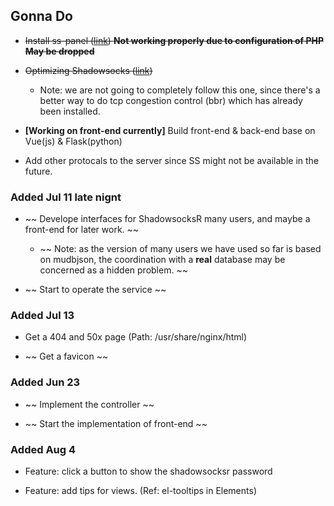 ## Gonna Do

* ~~Install ss-panel ([link](https://sspanel.xyz/docs/install/manual)) **Not working properly due to configuration of PHP** **May be dropped**~~

* ~~Optimizing Shadowsocks ([link](http://www.jianshu.com/p/17522251883e))~~

    * Note: we are not going to completely follow this one, since there's a better way to do tcp congestion control (bbr) which has already been installed.


* **[Working on front-end currently]** Build front-end & back-end base on Vue(js) & Flask(python) 

* Add other protocals to the server since SS might not be available in the future.

### Added Jul 11 late nignt

* ~~ Develope interfaces for ShadowsocksR many users, and maybe a front-end for later work. ~~

    * ~~ Note: as the version of many users we have used so far is based on mudbjson, the coordination with a **real** database may be concerned as a hidden problem. ~~

* ~~ Start to operate the service ~~

### Added Jul 13

* Get a 404 and 50x page (Path: /usr/share/nginx/html)

* ~~ Get a favicon ~~

### Added Jun 23

* ~~ Implement the controller ~~

* ~~ Start the implementation of front-end ~~

### Added Aug 4

* Feature: click a button to show the shadowsocksr password

* Feature: add tips for views. (Ref: el-tooltips in Elements)
